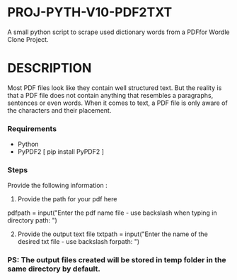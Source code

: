 # PROJ-PYTH-V10-PDF2TXT
A small python script to scrape used dictionary  words from a PDFfor Wordle Clone Project. 


# DESCRIPTION
Most PDF files look like they contain well structured text. But the reality is that a PDF file does not contain anything that resembles a paragraphs, sentences or even words. When it comes to text, a PDF file is only aware of the characters and their placement.



### Requirements
- Python
- PyPDF2 [ pip install PyPDF2 ]


### Steps
Provide the following information :

1. Provide the path for your pdf here

pdfpath = input("Enter the pdf name file - use backslash when typing in directory path: ")   

2. Provide the output text file
txtpath = input("Enter the name of the desired txt file - use backslash forpath: ")   

### PS: The output files created will be stored in temp folder in the same directory by default.